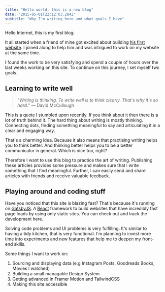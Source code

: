 ```yaml
---
title: "Hello world, this is a new blog"
date: "2015-05-01T22:12:03.284Z"
subtitle: "Why I'm writing here and what goals I have"
---
```


Hello Internet, this is my first blog.

It all started when a friend of mine got excited about building [his first website](https://www.quechup.me/). I joined along to help him and was intrigued to work on my website at the same time.

I found the work to be very satisfying and spend a couple of hours over the last weeks working on this site. To continue on this journey, I set myself two goals.

## Learning to write well

> "_Writing is thinking. To write well is to think clearly. That's why it's so hard._" ― David McCullough

This is a quote I stumbled upon recently. If you think about it then there is a lot of truth behind it. The hard thing about writing is mostly thinking. Connecting dots, finding something meaningful to say and articulating it in a clear and engaging way.

That's a charming idea. Because it also means that practising writing helps you to think better. And thinking better helps you to be a better communicator in general. Which is nice too, right?

Therefore I want to use this blog to practice the art of writing. Publishing these articles provides some pressure and makes sure that I write something that I find meaningful. Further, I can easily send and share articles with friends and receive valuable feedback.

## Playing around and coding stuff

Have you noticed that this site is blazing fast? That's because it's running on [GatsbyJS](<[https://www.gatsbyjs.org](https://www.gatsbyjs.org/)>). A [React](https://reactjs.org/) framework to build websites that have incredibly fast page loads by using only static sites. You can check out and track the development here.

Solving code problems and UI problems is very fulfilling. It's similar to having a tidy kitchen, that is very functional. I'm planning to invest more time into experiments and new features that help me to deepen my front-end skills.

Some things I want to work on:

1. Sourcing and displaying data (e.g Instagram Posts, Goodreads Books, Movies I watched)
2. Building a small managable Design System
3. Getting advanced in Framer Motion and TailwindCSS
4. Making this site accessible
